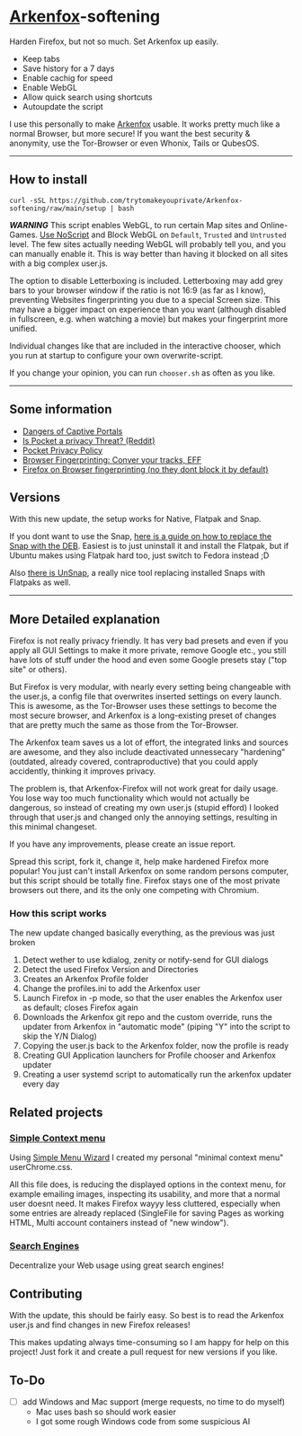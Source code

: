 # [Arkenfox](https://github.com/arkenfox/user.js)-softening
Harden Firefox, but not so much. Set Arkenfox up easily.

- Keep tabs
- Save history for a 7 days
- Enable cachig for speed
- Enable WebGL
- Allow quick search using shortcuts
- Autoupdate the script

I use this personally to make [Arkenfox](https://github.com/arkenfox/user.js) usable. It works pretty much like a normal Browser, but more secure! If you want the best security & anonymity, use the Tor-Browser or even Whonix, Tails or QubesOS.

---

## How to install

```
curl -sSL https://github.com/trytomakeyouprivate/Arkenfox-softening/raw/main/setup | bash
```

***WARNING***
This script enables WebGL, to run certain Map sites and Online-Games. [Use NoScript](https://addons.mozilla.org/en-US/firefox/addon/noscript/) and Block WebGL on `Default`, `Trusted` and `Untrusted` level. The few sites actually needing WebGL will probably tell you, and you can manually enable it. This is way better than having it blocked on all sites with a big complex user.js.

The option to disable Letterboxing is included. Letterboxing may add grey bars to your browser window if the ratio is not 16:9 (as far as I know), preventing Websites fingerprinting you due to a special Screen size. This may have a bigger impact on experience than you want (although disabled in fullscreen, e.g. when watching a movie) but makes your fingerprint more unified.

Individual changes like that are included in the interactive chooser, which you run at startup to configure your own overwrite-script.

If you change your opinion, you can run `chooser.sh` as often as you like.

---

## Some information

- [Dangers of Captive Portals](https://www.eff.org/deeplinks/2017/08/how-captive-portals-interfere-wireless-security-and-privacy)
- [Is Pocket a privacy Threat? (Reddit)](https://www.reddit.com/r/privacy/comments/e1unj8/comment/f8rzn38/?utm_source=share&utm_medium=web2x&context=3)
- [Pocket Privacy Policy](https://getpocket.com/en/privacy/)
- [Browser Fingerprinting: Conver your tracks, EFF](https://coveryourtracks.eff.org/)
- [Firefox on Browser fingerprinting (no they dont block it by default)](https://www.mozilla.org/en-US/firefox/features/block-fingerprinting/)

## Versions
With this new update, the setup works for Native, Flatpak and Snap.

If you dont want to use the Snap, [here is a guide on how to replace the Snap with the DEB](https://www.omgubuntu.co.uk/2022/04/how-to-install-firefox-deb-apt-ubuntu-22-04). Easiest is to just uninstall it and install the Flatpak, but if Ubuntu makes using Flatpak hard too, just switch to Fedora instead ;D 

Also [there is UnSnap](https://github.com/popey/unsnap), a really nice tool replacing installed Snaps with Flatpaks as well.

---

## More Detailed explanation
Firefox is not really privacy friendly. It has very bad presets and even if you apply all GUI Settings to make it more private, remove Google etc., you still have lots of stuff under the hood and even some Google presets stay ("top site" or others).

But Firefox is very modular, with nearly every setting being changeable with the user.js, a config file that overwrites inserted settings on every launch. This is awesome, as the Tor-Browser uses these settings to become the most secure browser, and Arkenfox is a long-existing preset of changes that are pretty much the same as those from the Tor-Browser.

The Arkenfox team saves us a lot of effort, the integrated links and sources are awesome, and they also include deactivated unnessecary "hardening" (outdated, already covered, contraproductive) that you could apply accidently, thinking it improves privacy.

The problem is, that Arkenfox-Firefox will not work great for daily usage. You lose way too much functionality which would not actually be dangerous, so instead of creating my own user.js (stupid efford) I looked through that user.js and changed only the annoying settings, resulting in this minimal changeset.

If you have any improvements, please create an issue report.

Spread this script, fork it, change it, help make hardened Firefox more popular! You just can't install Arkenfox on some random persons computer, but this script should be totally fine. Firefox stays one of the most private browsers out there, and its the only one competing with Chromium.

### How this script works

The new update changed basically everything, as the previous was just broken

1. Detect wether to use kdialog, zenity or notify-send for GUI dialogs
2. Detect the used Firefox Version and Directories
3. Creates an Arkenfox Profile folder
4. Change the profiles.ini to add the Arkenfox user
5. Launch Firefox in -p mode, so that the user enables the Arkenfox user as default; closes Firefox again
6. Downloads the Arkenfox git repo and the custom override, runs the updater from Arkenfox in "automatic mode" (piping "Y" into the script to skip the Y/N Dialog)
7. Copying the user.js back to the Arkenfox folder, now the profile is ready
8. Creating GUI Application launchers for Profile chooser and Arkenfox updater
9. Creating a user systemd script to automatically run the arkenfox updater every day 

## Related projects

### [Simple Context menu](https://github.com/trytomakeyouprivate/Simple-Firefox-Menus)
Using [Simple Menu Wizard](https://github.com/stonecrusher/simpleMenuWizard) I created my personal "minimal context menu" userChrome.css.

All this file does, is reducing the displayed options in the context menu, for example emailing images, inspecting its usability, and more that a normal user doesnt need. It makes Firefox wayyy less cluttered, especially when some entries are already replaced (SingleFile for saving Pages as working HTML, Multi account containers instead of "new window").

### [Search Engines](https://github.com/trytomakeyouprivate/Search-Engines)
Decentralize your Web usage using great search engines!

## Contributing

With the update, this should be fairly easy. So best is to read the Arkenfox user.js and find changes in new Firefox releases!

This makes updating always time-consuming so I am happy for help on this project! Just fork it and create a pull request for new versions if you like.

## To-Do
- [ ] add Windows and Mac support (merge requests, no time to do myself)
  - Mac uses bash so should work easier
  - I got some rough Windows code from some suspicious AI
